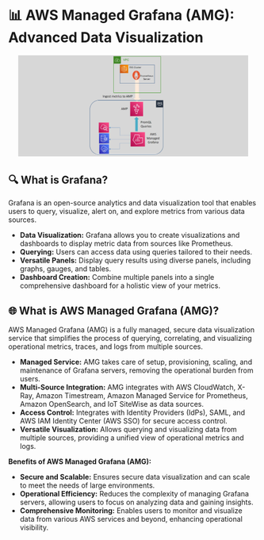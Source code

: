 # 📊 AWS Managed Grafana (AMG): Advanced Data Visualization

<div align="center" style="padding:0 20px;">

  <img src="images/amg.png" alt="AMG"/>
</div>

## 🔍 What is Grafana?

Grafana is an open-source analytics and data visualization tool that enables users to query, visualize, alert on, and explore metrics from various data sources.

- **Data Visualization:** Grafana allows you to create visualizations and dashboards to display metric data from sources like Prometheus.
- **Querying:** Users can access data using queries tailored to their needs.
- **Versatile Panels:** Display query results using diverse panels, including graphs, gauges, and tables.
- **Dashboard Creation:** Combine multiple panels into a single comprehensive dashboard for a holistic view of your metrics.

## 🌐 What is AWS Managed Grafana (AMG)?

AWS Managed Grafana (AMG) is a fully managed, secure data visualization service that simplifies the process of querying, correlating, and visualizing operational metrics, traces, and logs from multiple sources.

- **Managed Service:** AMG takes care of setup, provisioning, scaling, and maintenance of Grafana servers, removing the operational burden from users.
- **Multi-Source Integration:** AMG integrates with AWS CloudWatch, X-Ray, Amazon Timestream, Amazon Managed Service for Prometheus, Amazon OpenSearch, and IoT SiteWise as data sources.
- **Access Control:** Integrates with Identity Providers (IdPs), SAML, and AWS IAM Identity Center (AWS SSO) for secure access control.
- **Versatile Visualization:** Allows querying and visualizing data from multiple sources, providing a unified view of operational metrics and logs.

**Benefits of AWS Managed Grafana (AMG):**

- **Secure and Scalable:** Ensures secure data visualization and can scale to meet the needs of large environments.
- **Operational Efficiency:** Reduces the complexity of managing Grafana servers, allowing users to focus on analyzing data and gaining insights.
- **Comprehensive Monitoring:** Enables users to monitor and visualize data from various AWS services and beyond, enhancing operational visibility.
